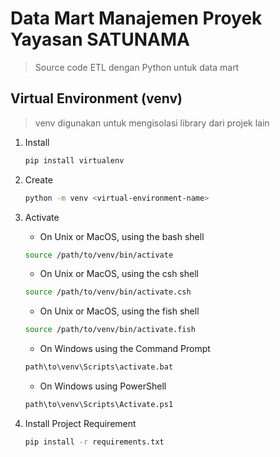 # Data Mart Manajemen Proyek Yayasan SATUNAMA

> Source code ETL dengan Python untuk data mart

## Virtual Environment (venv)

> venv digunakan untuk mengisolasi library dari projek lain

1.  Install

    ```sh
    pip install virtualenv
    ```

2.  Create

    ```sh
    python -m venv <virtual-environment-name>
    ```

3.  Activate

    - On Unix or MacOS, using the bash shell

    ```sh
    source /path/to/venv/bin/activate
    ```

    - On Unix or MacOS, using the csh shell

    ```sh
    source /path/to/venv/bin/activate.csh
    ```

    - On Unix or MacOS, using the fish shell

    ```sh
    source /path/to/venv/bin/activate.fish
    ```

    - On Windows using the Command Prompt

    ```sh
    path\to\venv\Scripts\activate.bat
    ```

    - On Windows using PowerShell

    ```sh
    path\to\venv\Scripts\Activate.ps1
    ```

4.  Install Project Requirement
    ```sh
    pip install -r requirements.txt
    ```

